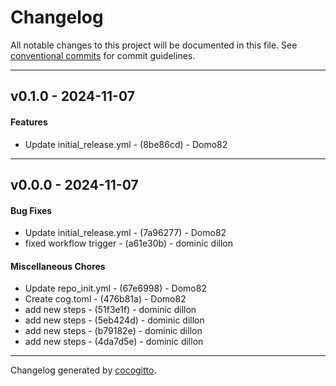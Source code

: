 # Changelog
All notable changes to this project will be documented in this file. See [conventional commits](https://www.conventionalcommits.org/) for commit guidelines.

- - -
## v0.1.0 - 2024-11-07
#### Features
- Update initial_release.yml - (8be86cd) - Domo82

- - -

## v0.0.0 - 2024-11-07
#### Bug Fixes
- Update initial_release.yml - (7a96277) - Domo82
- fixed workflow trigger - (a61e30b) - dominic dillon
#### Miscellaneous Chores
- Update repo_init.yml - (67e6998) - Domo82
- Create cog.toml - (476b81a) - Domo82
- add new steps - (51f3e1f) - dominic dillon
- add new steps - (5eb424d) - dominic dillon
- add new steps - (b79182e) - dominic dillon
- add new steps - (4da7d5e) - dominic dillon

- - -

Changelog generated by [cocogitto](https://github.com/cocogitto/cocogitto).